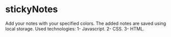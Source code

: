# stickyNotes
Add your notes with your specified colors. The added notes are saved using local storage.
Used technologies:
1- Javascript.
2- CSS.
3- HTML.
